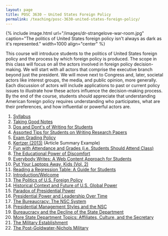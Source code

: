 ```yaml
---
layout: page
title: POSC 3630 – United States Foreign Policy
permalink: /teaching/posc-3630-united-states-foreign-policy/
---
```


{% include image.html url="/images/dr-strangelove-war-room.jpg" caption="The politics of United States foreign policy isn't always as dark as it's represented." width=1000 align="center" %}

This course will introduce students to the politics of United States foreign policy and the process by which foreign policy is produced. The scope in this class will focus on all the actors involved in foreign policy decision-making. We will start with all actors that comprise the executive branch beyond just the president. We will move next to Congress and, later, societal actors like interest groups, the media, and public opinion, more generally. Each discussion of actors will include applications to past or current policy issues to illustrate how these actors influence the decision-making process. By the end of the course, students should appreciate that understanding American foreign policy requires understanding who participates, what are their preferences, and how influential or powerful actors are. 

1. [Syllabus](https://www.dropbox.com/s/ov9ghdpxqaz9lsn/posc3630-fall2016-syllabus.pdf?dl=0)
2. [Taking Good Notes](http://svmiller.com/blog/2014/09/taking-good-notes/)
3. [Dos and Dont's of Writing for Students](http://svmiller.com/blog/2015/06/dos-and-donts-of-writing-for-students/)
4. [Assorted Tips for Students on Writing Research Papers](http://svmiller.com/blog/2015/12/assorted-tips-students-research-papers/)
5. [Exam Grading Policy](https://www.dropbox.com/s/apihjs7di81aqcv/svm-exam-grading-policy.pdf?dl=0)
6. [Kertzer (2013)](https://www.dropbox.com/s/452gjp55vub696m/svm-notes-kertzer2013msi.pdf?dl=0) (Article Summary Example)
7. [Fun with Attendance and Grades (i.e. Students Should Attend Class)](http://svmiller.com/blog/2016/05/fun-with-attendance-grades/)
8. [The Educational Power of Discomfort](http://svmiller.com/blog/2016/05/educational-power-discomfort/)
9. [Everybody Writes: A Web Content Approach for Students](http://svmiller.com/blog/2016/05/everybody-writes-academic/)
10. [Put Your Laptops Away, Kids (Vol. 2)](http://svmiller.com/blog/2016/05/put-your-laptops-away-2/)
11. [Reading a Regression Table: A Guide for Students](http://svmiller.com/blog/2014/08/reading-a-regression-table-a-guide-for-students/)
12. [Introduction/Welcome](https://www.dropbox.com/s/iyt9gekssux0q7q/posc3630-lecture-syllabus-day.pdf?dl=0)
13. [The Politics of U.S. Foreign Policy](https://www.dropbox.com/s/ore082xvo1c7jmv/posc3630-lecture-chp1.pdf?dl=0)
14. [Historical Context and Future of U.S. Global Power](https://www.dropbox.com/s/shjfatfros5id3q/posc3630-lecture-historical-context-future-usfp.pdf?dl=0)
15. [Paradox of Presidential Power](https://www.dropbox.com/s/f5lgciyv73opouz/posc3630-lecture-paradox-presidential-power.pdf?dl=0)
16. [Presidential Power and Leadership Over Time](https://www.dropbox.com/s/t4t43ijs42p97n9/posc3630-lecture-presidential-power-over-time.pdf?dl=0)
17. [The Bureaucracy: The NSC System](https://www.dropbox.com/s/hb38gomh4lqe10o/posc3630-lecture-bureaucracy-nsc.pdf?dl=0)
18. [Presidential Management Styles and the NSC](https://www.dropbox.com/s/9iuysp9sacmhl41/posc3630-lecture-presidential-styles-nsc.pdf?dl=0)
19. [Bureaucracy and the Decline of the State Department](https://www.dropbox.com/s/vw3v140622cee4i/posc3630-lecture-state-bureaucracy.pdf?dl=0)
20. [More State Department Topics: Affiliates, Culture, and the Secretary](https://www.dropbox.com/s/g29eq528y49f891/posc3630-lecture-state-other-topics.pdf?dl=0)
21. [The Military Establishment](https://www.dropbox.com/s/c7vju75szd7r7xd/posc3630-lecture-military-establishment.pdf?dl=0)
22. [The Post-Goldwater-Nichols Military](https://www.dropbox.com/s/56t1ivmpjlp0hv0/posc3630-lecture-post-g-n-military.pdf?dl=0)
